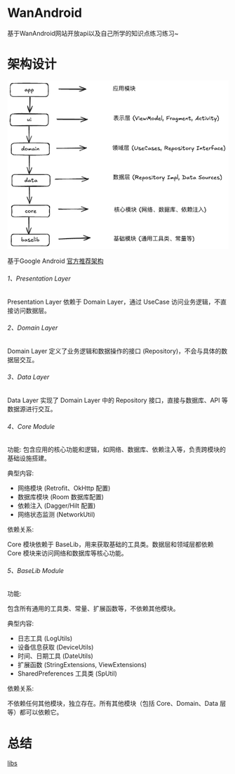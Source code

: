 # WanAndroid

基于WanAndroid网站开放api以及自己所学的知识点练习练习~

# 架构设计

![architecture](./pictures/architecture.png)

基于Google Android [官方推荐架构](https://developer.android.google.cn/topic/architecture?hl=zh-cn)

###### 1、Presentation Layer

Presentation Layer 依赖于 Domain Layer，通过 UseCase 访问业务逻辑，不直接访问数据层。

###### 2、Domain Layer

Domain Layer 定义了业务逻辑和数据操作的接口 (Repository)，不会与具体的数据层交互。

###### 3、Data Layer

Data Layer 实现了 Domain Layer 中的 Repository 接口，直接与数据库、API 等数据源进行交互。

###### 4、Core Module

功能: 包含应用的核心功能和逻辑，如网络、数据库、依赖注入等，负责跨模块的基础设施搭建。

典型内容:

- 网络模块 (Retrofit、OkHttp 配置)
- 数据库模块 (Room 数据库配置)
- 依赖注入 (Dagger/Hilt 配置)
- 网络状态监测 (NetworkUtil)

依赖关系: 

Core 模块依赖于 BaseLib，用来获取基础的工具类。数据层和领域层都依赖 Core 模块来访问网络和数据库等核心功能。

###### 5、BaseLib Module

功能: 

包含所有通用的工具类、常量、扩展函数等，不依赖其他模块。

典型内容:

- 日志工具 (LogUtils)
- 设备信息获取 (DeviceUtils)
- 时间、日期工具 (DateUtils)
- 扩展函数 (StringExtensions, ViewExtensions)
- SharedPreferences 工具类 (SpUtil)

依赖关系:

不依赖任何其他模块，独立存在。所有其他模块（包括 Core、Domain、Data 层等）都可以依赖它。

# 总结

[libs](./mds/libs.md)
